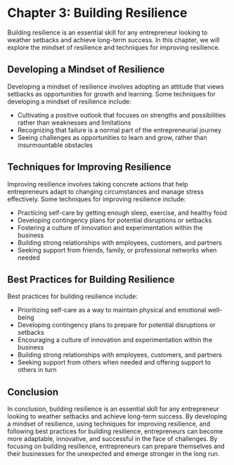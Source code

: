 Chapter 3: Building Resilience
==============================

Building resilience is an essential skill for any entrepreneur looking to weather setbacks and achieve long-term success. In this chapter, we will explore the mindset of resilience and techniques for improving resilience.

Developing a Mindset of Resilience
----------------------------------

Developing a mindset of resilience involves adopting an attitude that views setbacks as opportunities for growth and learning. Some techniques for developing a mindset of resilience include:

* Cultivating a positive outlook that focuses on strengths and possibilities rather than weaknesses and limitations
* Recognizing that failure is a normal part of the entrepreneurial journey
* Seeing challenges as opportunities to learn and grow, rather than insurmountable obstacles

Techniques for Improving Resilience
-----------------------------------

Improving resilience involves taking concrete actions that help entrepreneurs adapt to changing circumstances and manage stress effectively. Some techniques for improving resilience include:

* Practicing self-care by getting enough sleep, exercise, and healthy food
* Developing contingency plans for potential disruptions or setbacks
* Fostering a culture of innovation and experimentation within the business
* Building strong relationships with employees, customers, and partners
* Seeking support from friends, family, or professional networks when needed

Best Practices for Building Resilience
--------------------------------------

Best practices for building resilience include:

* Prioritizing self-care as a way to maintain physical and emotional well-being
* Developing contingency plans to prepare for potential disruptions or setbacks
* Encouraging a culture of innovation and experimentation within the business
* Building strong relationships with employees, customers, and partners
* Seeking support from others when needed and offering support to others in turn

Conclusion
----------

In conclusion, building resilience is an essential skill for any entrepreneur looking to weather setbacks and achieve long-term success. By developing a mindset of resilience, using techniques for improving resilience, and following best practices for building resilience, entrepreneurs can become more adaptable, innovative, and successful in the face of challenges. By focusing on building resilience, entrepreneurs can prepare themselves and their businesses for the unexpected and emerge stronger in the long run.


